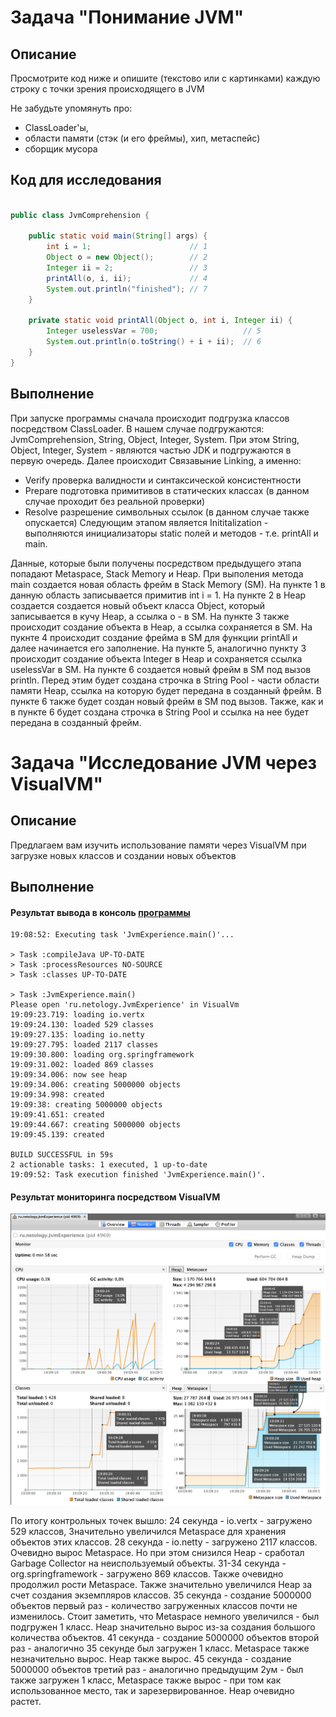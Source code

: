 # Задача "Понимание JVM"

## Описание
Просмотрите код ниже и опишите (текстово или с картинками) каждую строку с точки зрения происходящего в JVM  

Не забудьте упомянуть про: 
- ClassLoader'ы, 
- области памяти (стэк (и его фреймы), хип, метаспейс)  
- сборщик мусора

## Код для исследования
```java

public class JvmComprehension {

    public static void main(String[] args) {
        int i = 1;                      // 1
        Object o = new Object();        // 2
        Integer ii = 2;                 // 3
        printAll(o, i, ii);             // 4
        System.out.println("finished"); // 7
    }

    private static void printAll(Object o, int i, Integer ii) {
        Integer uselessVar = 700;                   // 5
        System.out.println(o.toString() + i + ii);  // 6
    }
}

```

## Выполнение

При запуске программы сначала происходит подгрузка классов посредством ClassLoader. В нашем случае подгружаются: JvmComprehension, String, Object, Integer, System. При этом String, Object, Integer, System - являются частью JDK и подгружаются в первую очередь.
Далее происходит Связавыние Linking, а именно:
 - Verify проверка валидности и синтаксической консистентности
 - Prepare подготовка примитивов в статических классах (в данном случае проходит без реальной проверки)
 - Resolve разрешение символьных ссылок (в данном случае также опускается)
Следующим этапом является Inititalization - выполняются инициализаторы static полей и методов - т.е. printAll и main.

Данные, которые были получены посредством предыдущего этапа попадают Metaspace, Stack Memory и Heap.
При выполения метода main создается новая область фрейм в Stack Memory (SM). 
На пункте 1 в данную область записывается примитив int i = 1. 
На пункте 2 в Heap создается создается новый объект класса Object, который записывается в кучу Heap, а ссылка o - в SM. 
На пункте 3 также происходит создание объекта в Heap, а ссылка сохраняется в SM. 
На пукнте 4 происходит создание фрейма в SM для функции printAll и далее начинается его заполнение.
На пункте 5, аналогично пункту 3 происходит создание объекта Integer в Heap и сохраняется ссылка uselessVar в SM. 
На пункте 6 создается новый фрейм в SM под вызов println. Перед этим будет создана строчка в String Pool - части области памяти Heap, ссылка на которую будет передана в созданный фрейм.
В пункте 6 также будет создан новый фрейм в SM под вызов. Также, как и в пункте 6 будет создана строчка в String Pool и ссылка на нее будет передана в созданный фрейм.


# Задача "Исследование JVM через VisualVM"

## Описание
Предлагаем вам изучить использование памяти через VisualVM при загрузке новых классов и создании новых объектов

## Выполнение

#### Результат вывода в консоль [программы](https://github.com/Arsennikum/jvm-visualvm-experience)
```
19:08:52: Executing task 'JvmExperience.main()'...

> Task :compileJava UP-TO-DATE
> Task :processResources NO-SOURCE
> Task :classes UP-TO-DATE

> Task :JvmExperience.main()
Please open 'ru.netology.JvmExperience' in VisualVm
19:09:23.719: loading io.vertx
19:09:24.130: loaded 529 classes
19:09:27.135: loading io.netty
19:09:27.795: loaded 2117 classes
19:09:30.800: loading org.springframework
19:09:31.002: loaded 869 classes
19:09:34.006: now see heap
19:09:34.006: creating 5000000 objects
19:09:34.998: created
19:09:38: creating 5000000 objects
19:09:41.651: created
19:09:44.667: creating 5000000 objects
19:09:45.139: created

BUILD SUCCESSFUL in 59s
2 actionable tasks: 1 executed, 1 up-to-date
19:09:52: Task execution finished 'JvmExperience.main()'.
```
#### Результат мониторинга посредством VisualVM

![task2](./TASK2.png)

По итогу контрольных точек вышло:
24 секунда - io.vertx - загружено 529 классов, Значительно увеличился Metaspace для хранения объектов этих классов. 
28 секунда - io.netty - загружено 2117 классов. Очевидно вырос Metaspace. Но при этом снизился Heap - сработал Garbage Collector на неиспользуемый объекты.
31-34 секунда - org.springframework - загружено 869 классов. Также очевидно продолжил рости Metaspace. Также значительно увеличился Heap за счет создания экземпляров классов.
35 секунда - создание 5000000 объектов первый раз - количество загруженных классов почти не изменилось. Стоит заметить, что Metaspace немного увеличился - был подгружен 1 класс. Heap значительно вырос из-за создания большого количества объектов.
41 секунда - создание 5000000 объектов второй раз - аналогично 35 секунде был загружен 1 класс. Metaspace также незначительно вырос. Heap также вырос. 
45 секунда - создание 5000000 объектов третий раз - аналогично предыдущим 2ум - был также загружен 1 класс, Metaspace также вырос - при том как использованное место, так и зарезервированное. Heap очевидно растет. 

